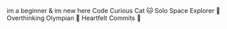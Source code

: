 im a beginner & im new here
Code Curious Cat 🐱
Solo Space Explorer 🚀
Overthinking Olympian 🧐
Heartfelt Commits 💖
